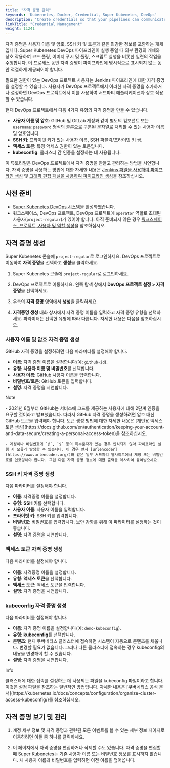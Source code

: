 ```yaml
---
title: "자격 증명 관리"
keywords: 'Kubernetes, Docker, Credential, Super Kubenetes, DevOps'
description: 'Create credentials so that your pipelines can communicate with third-party applications or websites.'
linkTitle: "Credential Management"
weight: 11241
---
```


자격 증명은 사용자 이름 및 암호, SSH 키 및 토큰과 같은 민감한 정보를 포함하는 개체입니다. Super Kubenetes DevOps 파이프라인이 실행 중일 때 외부 환경의 개체와 상호 작용하여 코드 풀링, 이미지 푸시 및 풀링, 스크립트 실행을 비롯한 일련의 작업을 수행합니다. 이 프로세스 동안 자격 증명이 파이프라인에 명시적으로 표시되지 않는 동안 적절하게 제공되어야 합니다.

필요한 권한이 있는 DevOps 프로젝트 사용자는 Jenkins 파이프라인에 대한 자격 증명을 설정할 수 있습니다. 사용자가 DevOps 프로젝트에서 이러한 자격 증명을 추가하거나 설정하면 DevOps 프로젝트에서 이를 사용하여 서드파티 애플리케이션과 상호 작용할 수 있습니다.

현재 DevOps 프로젝트에서 다음 4가지 유형의 자격 증명을 만들 수 있습니다.

- **사용자 이름 및 암호**: GitHub 및 GitLab 계정과 같이 별도의 컴포넌트 또는 `username:password` 형식의 콜론으로 구분된 문자열로 처리할 수 있는 사용자 이름 및 암호입니다.
- **SSH 키**: 프라이빗 키가 있는 사용자 이름, SSH 퍼블릭/프라이빗 키 쌍.
- **액세스 토큰**: 특정 액세스 권한이 있는 토큰입니다.
- **kubeconfig**: 클러스터 간 인증을 설정하는 데 사용됩니다.

이 튜토리얼은 DevOps 프로젝트에서 자격 증명을 만들고 관리하는 방법을 시연합니다. 자격 증명을 사용하는 방법에 대한 자세한 내용은 [Jenkins 파일을 사용하여 파이프라인 생성](../../..///devops-user-guide/pipeline/create-a-pipeline-using-jenkinsfile/) 및 [그래픽 편집 패널을 사용하여 파이프라인 생성](../../../../devops-user-guide/how-to-use/pipelines/create-a-pipeline-using-graphical-editing-panel/)을 참조하십시오.

## 사전 준비

- [Super Kubenetes DevOps 시스템](../../../../pluggable-components/devops/)을 활성화했습니다.
- 워크스페이스, DevOps 프로젝트, DevOps 프로젝트에 `operator` 역할로 초대된 사용자(`project-regular`)가 있어야 합니다. 아직 준비되지 않은 경우 [워크스페이스, 프로젝트, 사용자 및 역할 생성](../../../../quick-start/create-workspace-and-project/)을 참조하십시오.

## 자격 증명 생성

Super Kubenetes 콘솔에 `project-regular`로 로그인하세요. DevOps 프로젝트로 이동하여 **자격 증명**을 선택하고 **생성**을 클릭하세요.
1. Super Kubenetes 콘솔에 `project-regular`로 로그인하세요.

2. DevOps 프로젝트로 이동하세요. 왼쪽 탐색 창에서 **DevOps 프로젝트 설정 > 자격 증명**을 선택하세요.

3. 우측의 **자격 증명** 영역에서 **생성**을 클릭하세요.

4. **자격증명 생성** 대화 상자에서 자격 증명 이름을 입력하고 자격 증명 유형을 선택하세요. 파라미터는 선택한 유형에 따라 다릅니다. 자세한 내용은 다음을 참조하십시오.

### 사용자 이름 및 암호 자격 증명 생성

GitHub 자격 증명을 설정하려면 다음 파라미터를 설정해야 합니다.

   - **이름**: 자격 증명 이름을 설정합니다(예: `github-id`).
   - **유형**: **사용자 이름 및 비밀번호**를 선택합니다.
   - **사용자 이름**: GitHub 사용자 이름을 입력합니다.
   - **비밀번호/토큰**: GitHub 토큰을 입력합니다.
   - **설명**: 자격 증명을 시연합니다.

<div className="notices note">
  <p>Note</p>
  <div>
    - 2021년 8월부터 GitHub는 서비스에 코드를 제공하는 사용자에 대해 2단계 인증을 요구할 것이라고 발표했습니다. 따라서 GitHub 자격 증명을 생성하려면 암호 대신 GitHub 토큰을 입력해야 합니다. 토큰 생성 방법에 대한 자세한 내용은 [개인용 액세스 토큰 생성](https://docs.github.com/en/authentication/keeping-your-account-and-data-secure/creating-a-personal-access-token)을 참조하십시오.

    - 계정이나 비밀번호에 `@`, `$` 등의 특수문자가 있는 경우 인식되지 않아 파이프라인 실행 시 오류가 발생할 수 있습니다. 이 경우 먼저 [urlencoder](https://www.urlencoder.org/)와 같은 일부 서드파티 웹사이트에서 계정 또는 비밀번호를 인코딩해야 합니다. 그런 다음 자격 증명 정보에 대한 출력을 복사하여 붙여넣으세요.
  </div>
</div>

### SSH 키 자격 증명 생성

다음 파라미터를 설정해야 합니다.

- **이름**: 자격증명 이름을 설정합니다.
- **유형**: **SSH 키**를 선택합니다.
- **사용자 이름**: 사용자 이름을 입력합니다.
- **프라이빗 키**: SSH 키를 입력합니다.
- **비밀번호**: 비밀번호를 입력합니다. 보안 강화를 위해 이 파라미터를 설정하는 것이 좋습니다.
- **설명**: 자격 증명을 시연합니다.

### 액세스 토큰 자격 증명 생성

다음 파라미터를 설정해야 합니다.

- **이름**: 자격증명 이름을 설정합니다.
- **유형**: **액세스 토큰**을 선택합니다.
- **액세스 토큰**: 액세스 토큰을 입력합니다.
- **설명**: 자격 증명을 시연합니다.

### kubeconfig 자격 증명 생성

다음 파라미터를 설정해야 합니다.

- **이름**: 자격 증명 이름을 설정합니다(예: `demo-kubeconfig`).
- **유형**: **kubeconfig**를 선택합니다.
- **콘텐츠**: 현재 쿠버네티스 클러스터에 접속하면 시스템이 자동으로 콘텐츠를 채웁니다. 변경할 필요가 없습니다. 그러나 다른 클러스터에 접속하는 경우 kubeconfig의 내용을 변경해야 할 수 있습니다.
- **설명**: 자격 증명을 시연합니다.

<div className="notices info">
  <p>Info</p>
  <div>
    클러스터에 대한 접속를 설정하는 데 사용되는 파일을 kubeconfig 파일이라고 합니다. 이것은 설정 파일을 참조하는 일반적인 방법입니다. 자세한 내용은 [쿠버네티스 공식 문서](https://kubernetes.io/docs/concepts/configuration/organize-cluster-access-kubeconfig/)를 참조하십시오.
</div>

## 자격 증명 보기 및 관리

1. 계정 세부 정보 및 자격 증명과 관련된 모든 이벤트를 볼 수 있는 세부 정보 페이지로 이동하려면 이들 중 하나를 클릭하세요.

2. 이 페이지에서 자격 증명을 편집하거나 삭제할 수도 있습니다. 자격 증명을 편집할 때 Super Kubenetes는 기존 사용자 이름 또는 비밀번호 정보를 표시하지 않습니다. 새 사용자 이름과 비밀번호를 입력하면 이전 이름을 덮어씁니다.

